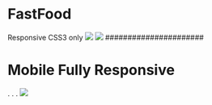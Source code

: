 # FastFood
Responsive CSS3 only
![](FoodFast.png)
![](FoodFast11.png)
######################

# Mobile Fully Responsive 
.
.
.
![](FoodFast12.png)

